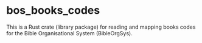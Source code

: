 # bos_books_codes

This is a Rust crate (library package) for reading and mapping books codes for the
Bible Organisational System (BibleOrgSys).
